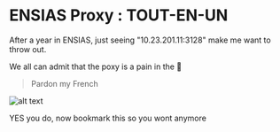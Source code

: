 # ENSIAS Proxy : TOUT-EN-UN

After a year in ENSIAS, just seeing "10.23.201.11:3128" make me want to throw out.  


We all can admit that the poxy is a pain in the 🍑 
> Pardon my French

![alt text](https://i.imgur.com/wtw2lOR.jpg)

YES you do, now bookmark this so you wont anymore

